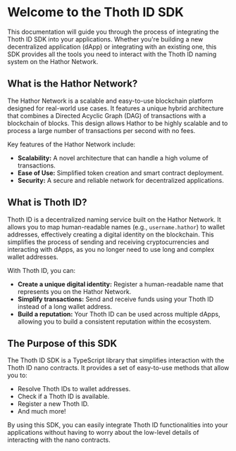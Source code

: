 # Welcome to the Thoth ID SDK

This documentation will guide you through the process of integrating the Thoth ID SDK into your applications. Whether you're building a new decentralized application (dApp) or integrating with an existing one, this SDK provides all the tools you need to interact with the Thoth ID naming system on the Hathor Network.

## What is the Hathor Network?

The Hathor Network is a scalable and easy-to-use blockchain platform designed for real-world use cases. It features a unique hybrid architecture that combines a Directed Acyclic Graph (DAG) of transactions with a blockchain of blocks. This design allows Hathor to be highly scalable and to process a large number of transactions per second with no fees.

Key features of the Hathor Network include:

*   **Scalability:** A novel architecture that can handle a high volume of transactions.
*   **Ease of Use:** Simplified token creation and smart contract deployment.
*   **Security:** A secure and reliable network for decentralized applications.

## What is Thoth ID?

Thoth ID is a decentralized naming service built on the Hathor Network. It allows you to map human-readable names (e.g., `username.hathor`) to wallet addresses, effectively creating a digital identity on the blockchain. This simplifies the process of sending and receiving cryptocurrencies and interacting with dApps, as you no longer need to use long and complex wallet addresses.

With Thoth ID, you can:

*   **Create a unique digital identity:** Register a human-readable name that represents you on the Hathor Network.
*   **Simplify transactions:** Send and receive funds using your Thoth ID instead of a long wallet address.
*   **Build a reputation:** Your Thoth ID can be used across multiple dApps, allowing you to build a consistent reputation within the ecosystem.

## The Purpose of this SDK

The Thoth ID SDK is a TypeScript library that simplifies interaction with the Thoth ID nano contracts. It provides a set of easy-to-use methods that allow you to:

*   Resolve Thoth IDs to wallet addresses.
*   Check if a Thoth ID is available.
*   Register a new Thoth ID.
*   And much more!

By using this SDK, you can easily integrate Thoth ID functionalities into your applications without having to worry about the low-level details of interacting with the nano contracts.
